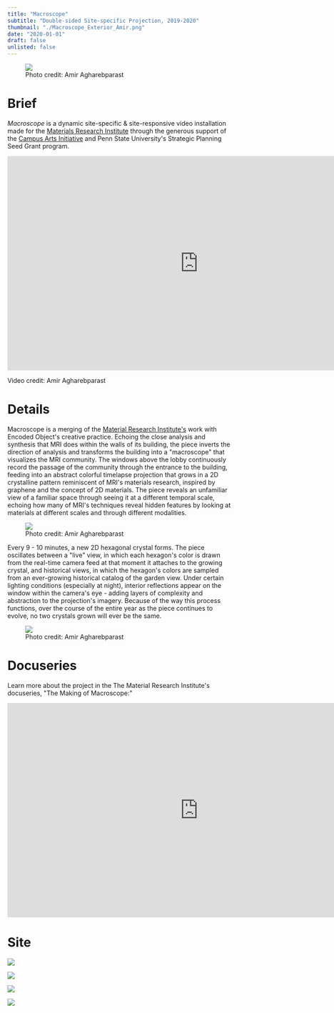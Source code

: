 ```yaml
---
title: "Macroscope"
subtitle: "Double-sided Site-specific Projection, 2019-2020"
thumbnail: "./Macroscope_Exterior_Amir.png"
date: "2020-01-01"
draft: false
unlisted: false
---
```


<figure>
  <img src="./Macroscope_Exterior_Amir.png">
  <figcaption>
    Photo credit: Amir Agharebparast
  </figcaption>
</figure>

# Brief

_Macroscope_ is a dynamic site-specific & site-responsive video installation
made for the [Materials Research Institute](https://www.mri.psu.edu/) through the
generous support of the [Campus Arts Initiative](https://campusarts.psu.edu/) and
Penn State University's Strategic Planning Seed Grant program.

<iframe width="853" height="480" src="https://www.youtube.com/embed/DGBwmgwAojQ" frameborder="0" allow="accelerometer; autoplay; encrypted-media; gyroscope; picture-in-picture" allowfullscreen></iframe>

<p class="has-text-centered is-italic">Video credit: Amir Agharebparast</p>

# Details

Macroscope is a merging of the [Material Research Institute's](https://www.mri.psu.edu/) work with Encoded Object's creative practice. Echoing the close analysis and synthesis that MRI does within the walls of its building, the piece inverts the direction of analysis and transforms the building into a "macroscope" that visualizes the MRI community. The windows above the lobby continuously record the passage of the community through the entrance to the building, feeding into an abstract colorful timelapse projection that grows in a 2D crystalline pattern reminiscent of MRI's materials research, inspired by graphene and the concept of 2D materials. The piece reveals an unfamiliar view of a familiar space through seeing it at a different temporal scale, echoing how many of MRI's techniques reveal hidden features by looking at materials at different scales and through different modalities.

<figure>
  <img src="./Macroscope_Interior_Amir.png">
  <figcaption>
    Photo credit: Amir Agharebparast
  </figcaption>
</figure>

Every 9 - 10 minutes, a new 2D hexagonal crystal forms. The piece oscillates between a "live" view, in which each hexagon's color is drawn from the real-time camera feed at that moment it attaches to the growing crystal, and historical views, in which the hexagon's colors are sampled from an ever-growing historical catalog of the garden view. Under certain lighting conditions (especially at night), interior reflections appear on the window within the camera's eye - adding layers of complexity and abstraction to the projection's imagery. Because of the way this process functions, over the course of the entire year as the piece continues to evolve, no two crystals grown will ever be the same.

<figure>
  <img src="./Macroscope_Interior_Growth_Amir.png">
  <figcaption>
    Photo credit: Amir Agharebparast
  </figcaption>
</figure>

# Docuseries

Learn more about the project in the The Material Research Institute's docuseries, "The Making of Macroscope:"

<iframe width="853" height="480" src="https://www.youtube.com/embed?listType=playlist&list=PLvnjQTHbVxUvmDKm81QUVlaAtxWahrjIQ" frameborder="0" allow="accelerometer; autoplay; encrypted-media; gyroscope; picture-in-picture" allowfullscreen></iframe>

# Site

![](./MRI_Exterior_Jonathan.png)

![](./MRI_Garden_Building_Exteriror_Jonathan.png)

![](MRI_Building_Jonathan.png)

![](MRI_Exterior_Night_Jonathan.png)
